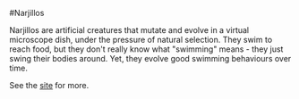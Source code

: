 #Narjillos

Narjillos are artificial creatures that mutate and evolve in a virtual microscope dish, under the pressure of natural selection. They swim to reach food, but they don't really know what "swimming" means - they just swing their bodies around. Yet, they evolve good swimming behaviours over time.

See the [site](http://nusco.github.io/narjillos/) for more.

